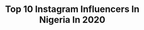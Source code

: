 ---
title: Top 10 Instagram Influencers In Nigeria In 2020
description: >-
  Find top Instagram influencers in Nigeria in 2020. Most popular hashtags: #explorepage #explore #exploremore #skincareproducts.
platform: Instagram
profiles:
  - username: "_top.guy"
    fullname: >-
      A Golden State Of Mind.☁️
    location: "Nigeria"
    followers: 5675
    engagement: 2124
    commentsToLikes: 0.092923
    avatar: "https://scontent-ams4-1.cdninstagram.com/v/t51.2885-19/s320x320/91469241_538077993810604_4497814147508994048_n.jpg?_nc_ht=scontent-ams4-1.cdninstagram.com&_nc_ohc=kI53VFZWpDcAX_SQk29&oh=480b40b9424011b8d5c6e5226da8c1ff&oe=5EB88A49"
    verified: false
    hashtags: "#exploring, #tundeednut, #funnyvideos, #explorepage"
  - username: "colormanola"
    fullname: >-
      𝕆𝕝𝕒 𝕊𝕡𝕖𝕔𝕥𝕖𝕣
    location: "Nigeria"
    followers: 5995
    engagement: 1572
    commentsToLikes: 0.111971
    avatar: "https://scontent-lga3-1.cdninstagram.com/v/t51.2885-19/s320x320/90673620_566865354179107_7901393915033419776_n.jpg?_nc_ht=scontent-lga3-1.cdninstagram.com&_nc_ohc=ZD9LHKeUOsAAX81rdtI&oh=4dd4f8ff75ddb5085dfacbb39d064a51&oe=5EB99105"
    verified: false
    hashtags: "#staysafe, #stayhealthy, #repost, #dubai"
  - username: "kevoyb"
    fullname: >-
      Kevoy C. Burton🌙
    location: "Nigeria"
    followers: 6145
    engagement: 1703
    commentsToLikes: 0.108225
    avatar: "https://scontent-lhr8-1.cdninstagram.com/v/t51.2885-19/s320x320/81829937_472540790088358_1412392500571668480_n.jpg?_nc_ht=scontent-lhr8-1.cdninstagram.com&_nc_ohc=XGX3K3tJomwAX80v9Hl&oh=bb1d069869e9cc8ffa0430a869410dfc&oe=5EBA4870"
    verified: false
    hashtags: "#josephthemovie, #nigeria, #accra, #alisonhinds"
  - username: "thayour_b"
    fullname: >-
      OYINDAMOLA🤍
    location: "Nigeria"
    followers: 20705
    engagement: 1344
    commentsToLikes: 0.075137
    avatar: "https://scontent-ams4-1.cdninstagram.com/v/t51.2885-19/s320x320/89485634_883691145409136_4922223677325443072_n.jpg?_nc_ht=scontent-ams4-1.cdninstagram.com&_nc_ohc=C2IBtOVtsEoAX_ObW2q&oh=0111495e9e754c3a62686e5b99c81040&oe=5EB7A94C"
    verified: false
    hashtags: "#nysc, #ogunstatecorper"
  - username: "keturah_king"
    fullname: >-
      Keturah King
    location: "Nigeria"
    followers: 50554
    engagement: 604
    commentsToLikes: 0.068862
    avatar: "https://scontent-lhr8-1.cdninstagram.com/v/t51.2885-19/s320x320/92340725_250621249670447_675900802962817024_n.jpg?_nc_ht=scontent-lhr8-1.cdninstagram.com&_nc_ohc=cnAVI53J_LAAX-pkGI6&oh=b05461f0e3972538960ab533d139d663&oe=5EB97657"
    verified: true
    hashtags: "#herstory, #themarathoncontinues, #phenomenalwoman, #hbcu"
  - username: "tamara.aig"
    fullname: >-
      Tamara |Hair Beauty Fashion🇳🇬
    location: "Nigeria"
    followers: 8482
    engagement: 1198
    commentsToLikes: 0.070096
    avatar: "https://scontent-lhr8-1.cdninstagram.com/v/t51.2885-19/s320x320/92560248_1159577691044010_4055300239618211840_n.jpg?_nc_ht=scontent-lhr8-1.cdninstagram.com&_nc_ohc=9WDZkG7TPjgAX-vz1Zp&oh=0ca6cfdc5841a332b6f4c7d8a9f588fe&oe=5EB900B6"
    verified: false
    hashtags: "#skincaretips, #contentcreator, #niveang, #nigeriancontentcreator"
  - username: "choco__leee"
    fullname: >-
      Fisher Vanessa
    location: "Nigeria"
    followers: 14854
    engagement: 1285
    commentsToLikes: 0.060752
    avatar: "https://instagram.fkul14-1.fna.fbcdn.net/v/t51.2885-19/s150x150/90094486_509448509965217_2905479155938230272_n.jpg?_nc_ht=instagram.fkul14-1.fna.fbcdn.net&_nc_ohc=aM9RllZIQt8AX8bDKW-&oh=77fa53fbf192187990e740d88ad86703&oe=5E9F3F06"
    verified: false
    hashtags: "#photooftheday, #exploremore, #feeds, #facelab"
  - username: "_kingnheeta"
    fullname: >-
      B E N I T A🌹💍🍃
    location: "Nigeria"
    followers: 7018
    engagement: 1358
    commentsToLikes: 0.065690
    avatar: "https://scontent-amt2-1.cdninstagram.com/v/t51.2885-19/s320x320/90855673_1097261227339518_4516603766140567552_n.jpg?_nc_ht=scontent-amt2-1.cdninstagram.com&_nc_ohc=VXFMdCl2lukAX-TMQZo&oh=953ee4980e93b9e5d52f1b4e1e9a4a28&oe=5EB71768"
    verified: false
    hashtags: "#repost, #skincare, #exploremore, #skincaretips"
  - username: "etebo_karo"
    fullname: >-
      Etebo
    location: "Nigeria"
    followers: 107855
    engagement: 560
    commentsToLikes: 0.040330
    avatar: "https://scontent-ort2-1.cdninstagram.com/v/t51.2885-19/s320x320/91560508_1929467087198255_8990365697360003072_n.jpg?_nc_ht=scontent-ort2-1.cdninstagram.com&_nc_ohc=ZZIr7TaZbM8AX9i7ZD1&oh=8e883ff8d75b6814dc8567cf9792b435&oe=5EB96167"
    verified: true
    hashtags: ""
  - username: "mofe_ade"
    fullname: >-
      Mofe Ade
    location: "Nigeria"
    followers: 3589
    engagement: 2017
    commentsToLikes: 0.214120
    avatar: "https://scontent-lhr8-1.cdninstagram.com/v/t51.2885-19/s320x320/67381643_2585767668210712_6136990894223523840_n.jpg?_nc_ht=scontent-lhr8-1.cdninstagram.com&_nc_ohc=AkbmklfZRpoAX_Saxq2&oh=1f5fd96c2b44b08ab462efd4f8e42786&oe=5EB9D783"
    verified: false
    hashtags: "#cultivarte19, #cultivarte20, #cuds2019, #thepersonalbrandingprimer"
---